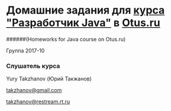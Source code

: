 # Домашние задания для [курса "Разработчик Java"](https://otus.ru/lessons/razrabotchik-java/)  в [Otus.ru](https://otus.ru/)
######(Homeworks for Java course on Otus.ru)

Группа 2017-10

### Слушатель курса

Yury Takzhanov (Юрий Такжанов)

takzhanov@gmail.com

takzhanov@restream.rt.ru